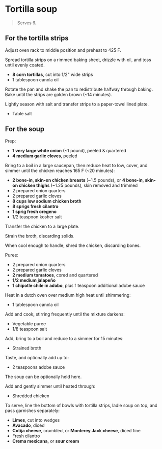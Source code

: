 Tortilla soup
=============

> Serves 6.

For the tortilla strips
-----------------------

Adjust oven rack to middle position and preheat to 425 F.

Spread tortilla strips on a rimmed baking sheet, drizzle with oil, and toss until evenly coated.

- **8 corn tortillas**, cut into 1/2" wide strips
- 1 tablespoon canola oil

Rotate the pan and shake the pan to redistribute halfway through baking. Bake until the strips are golden brown (~14 minutes).

Lightly season with salt and transfer strips to a paper-towel lined plate.

- Table salt

For the soup
------------

Prep:

- **1 very large white onion** (~1 pound), peeled & quartered
- **4 medium garlic cloves**, peeled

Bring to a boil in a large saucepan, then reduce heat to low, cover, and simmer until the chicken reaches 165 F (~20 minutes):

- **2 bone-in, skin-on chicken breasts** (~1.5 pounds), or **4 bone-in, skin-on chicken thighs** (~1.25 pounds), skin removed and trimmed
- 2 prepared onion quarters
- 2 prepared garlic cloves
- **8 cups low sodium chicken broth**
- **8 sprigs fresh cilantro**
- **1 sprig fresh oregeno**
- 1/2 teaspoon kosher salt

Transfer the chicken to a large plate.

Strain the broth, discarding solids.

When cool enough to handle, shred the chicken, discarding bones.

Puree:

- 2 prepared onion quarters
- 2 prepared garlic cloves
- **2 medium tomatoes**, cored and quartered
- **1/2 medium jalapeño**
- **1 chipotle chile in adobo**, plus 1 teaspoon additional adobe sauce

Heat in a dutch oven over medium high heat until shimmering:

- 1 tablespoon canola oil

Add and cook, stirring frequently until the mixture darkens:

- Vegetable puree
- 1/8 teaspoon salt

Add, bring to a boil and reduce to a simmer for 15 minutes:

- Strained broth

Taste, and optionally add up to:

- 2 teaspoons adobe sauce

The soup can be optionally held here.

Add and gently simmer until heated through:

- Shredded chicken

To serve, line the bottom of bowls with tortilla strips, ladle soup on top, and pass garnishes separately:

- **Limes**, cut into wedges
- **Avacado**, diced
- **Cotija cheese**, crumbled, or **Monterey Jack cheese**, diced fine
- Fresh cilantro
- **Crema mexicana**, or **sour cream**

